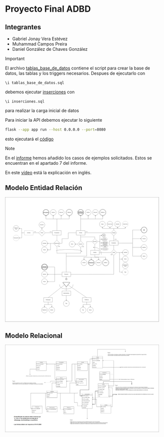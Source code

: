 # Proyecto Final ADBD
## Integrantes
- Gabriel Jonay Vera Estévez
- Muhammad Campos Preira
- Daniel González de Chaves González

> [!IMPORTANT]
> El archivo [tablas_base_de_datos](tablas_base_de_datos.sql) contiene el script para crear la base de datos, las tablas y los triggers necesarios.
> Despues de ejecutarlo con
> ```psql
> \i tablas_base_de_datos.sql
> ```
> debemos ejecutar [inserciones](inserciones.sql) con
>  ```psql
> \i inserciones.sql
>  ```
>  para realizar la carga inicial de datos
>
> Para iniciar la API debemos ejecutar lo siguiente
> ```bash
> flask --app app run --host 0.0.0.0 --port=8080
> ```
> esto ejecutará el [código](app.py)

> [!NOTE]
> En el [informe](ADDBD_Tiendas_Videojuegos_GameLand.pdf) hemos añadido los casos de ejemplos solicitados.
> Estos se encuentran en el apartado 7 del informe.
> 
> En este [vídeo](https://www.youtube.com/watch?v=yOu4f1kMP2Q) está la explicación en inglés.

## Modelo Entidad Relación

![Modelo Entidad Relación](entidad-relacion.png)

## Modelo Relacional

![Modelo Relacional](relacional-proyecto.png)
